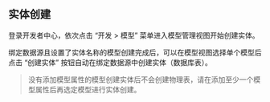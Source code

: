 ## 实体创建

登录开发者中心，依次点击 “开发 > 模型” 菜单进入模型管理视图开始创建实体。

绑定数据源且设置了实体名称的模型创建完成后，可以在模型视图选择单个模型后点击 “创建实体” 按钮自动在绑定数据源中创建实体（数据库表）。

> 没有添加模型属性的模型创建实体后不会创建物理表，请在添加至少一个模型属性后再选定模型进行实体创建。

